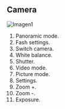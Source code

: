 ## Camera

![Imagen1](http://static.energysistem.com/images/manuals/39530/53708b799ae7e.jpg)

1. Panoramic mode.
2. Fash settings. 
3. Switch camera.
4. White balance.
5. Shutter.
6. Video mode.
7. Picture mode.
8. Settings.
9. Zoom +.
10. Zoom -.
11. Exposure.
